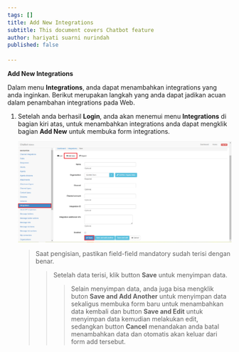 ```yaml
---
tags: []
title: Add New Integrations
subtitle: This document covers Chatbot feature
author: hariyati suarni nurindah
published: false

---
```

**Add New Integrations**

Dalam menu **Integrations**, anda dapat menambahkan integrations yang anda inginkan. Berikut merupakan langkah yang anda dapat jadikan acuan dalam penambahan integrations pada Web.

1. Setelah anda berhasil **Login**, anda akan menemui menu **Integrations** di bagian kiri atas, untuk menambahkan integrations anda dapat mengklik bagian **Add New** untuk membuka form integrations.

   ![](/uploads/integrationsaddnew.PNG)

   > Saat pengisian, pastikan field-field mandatory sudah terisi dengan benar.
   >
   > > Setelah data terisi, klik button **Save** untuk menyimpan data.
   > >
   > > > Selain menyimpan data, anda juga bisa mengklik buton **Save and Add Another** untuk menyimpan data sekaligus membuka form baru untuk menambahkan data kembali dan button **Save and Edit** untuk menyimpan data kemudian melakukan edit, sedangkan button **Cancel** menandakan anda batal menambahkan data dan otomatis akan keluar dari form add tersebut.